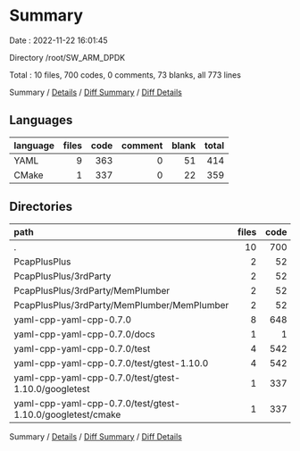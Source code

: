 # Summary

Date : 2022-11-22 16:01:45

Directory /root/SW_ARM_DPDK

Total : 10 files,  700 codes, 0 comments, 73 blanks, all 773 lines

Summary / [Details](details.md) / [Diff Summary](diff.md) / [Diff Details](diff-details.md)

## Languages
| language | files | code | comment | blank | total |
| :--- | ---: | ---: | ---: | ---: | ---: |
| YAML | 9 | 363 | 0 | 51 | 414 |
| CMake | 1 | 337 | 0 | 22 | 359 |

## Directories
| path | files | code | comment | blank | total |
| :--- | ---: | ---: | ---: | ---: | ---: |
| . | 10 | 700 | 0 | 73 | 773 |
| PcapPlusPlus | 2 | 52 | 0 | 12 | 64 |
| PcapPlusPlus/3rdParty | 2 | 52 | 0 | 12 | 64 |
| PcapPlusPlus/3rdParty/MemPlumber | 2 | 52 | 0 | 12 | 64 |
| PcapPlusPlus/3rdParty/MemPlumber/MemPlumber | 2 | 52 | 0 | 12 | 64 |
| yaml-cpp-yaml-cpp-0.7.0 | 8 | 648 | 0 | 61 | 709 |
| yaml-cpp-yaml-cpp-0.7.0/docs | 1 | 1 | 0 | 0 | 1 |
| yaml-cpp-yaml-cpp-0.7.0/test | 4 | 542 | 0 | 51 | 593 |
| yaml-cpp-yaml-cpp-0.7.0/test/gtest-1.10.0 | 4 | 542 | 0 | 51 | 593 |
| yaml-cpp-yaml-cpp-0.7.0/test/gtest-1.10.0/googletest | 1 | 337 | 0 | 22 | 359 |
| yaml-cpp-yaml-cpp-0.7.0/test/gtest-1.10.0/googletest/cmake | 1 | 337 | 0 | 22 | 359 |

Summary / [Details](details.md) / [Diff Summary](diff.md) / [Diff Details](diff-details.md)